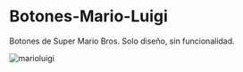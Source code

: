 # Botones-Mario-Luigi
Botones de Super Mario Bros. Solo diseño, sin funcionalidad.

![marioluigi](https://user-images.githubusercontent.com/103806440/236363147-14e0657e-d0a1-4190-8a59-5ba66ed6ea38.jpg)
